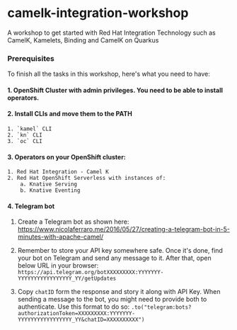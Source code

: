 # camelk-integration-workshop
A workshop to get started with Red Hat Integration Technology such as CamelK, Kamelets, Binding and CamelK on Quarkus

### Prerequisites
To finish all the tasks in this workshop, here's what you need to have:

#### 1. OpenShift Cluster with admin privileges. You need to be able to install operators.

#### 2. Install CLIs and move them to the PATH
    1. `kamel` CLI 
    2. `kn` CLI 
    3. `oc` CLI 

#### 3. Operators on your OpenShift cluster:
    1. Red Hat Integration - Camel K
    2. Red Hat OpenShift Serverless with instances of:
        a. Knative Serving 
        b. Knative Eventing

#### 4. Telegram bot
1. Create a Telegram bot as shown here: https://www.nicolaferraro.me/2016/05/27/creating-a-telegram-bot-in-5-minutes-with-apache-camel/

2. Remember to store your API key somewhere safe. Once it's done, find your bot on Telegram and send any message to it. After that, open below URL in your browser:
`https://api.telegram.org/botXXXXXXXXX:YYYYYYY-YYYYYYYYYYYYYYYYY_YY/getUpdates`

3. Copy `chatID` form the response and story it along with API Key.
When sending a message to the bot, you might need to provide both to authenticate. Use this format to do so:
`.to("telegram:bots?authorizationToken=XXXXXXXXX:YYYYYYY-YYYYYYYYYYYYYYYYY_YY&chatID=XXXXXXXXXX")`


